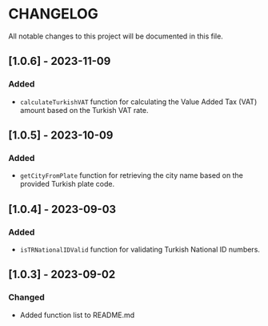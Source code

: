 # CHANGELOG

All notable changes to this project will be documented in this file.

## [1.0.6] - 2023-11-09

### Added

- `calculateTurkishVAT` function for calculating the Value Added Tax (VAT) amount based on the Turkish VAT rate.

## [1.0.5] - 2023-10-09

### Added

- `getCityFromPlate` function for retrieving the city name based on the provided Turkish plate code.

## [1.0.4] - 2023-09-03

### Added

- `isTRNationalIDValid` function for validating Turkish National ID numbers.

## [1.0.3] - 2023-09-02

### Changed

- Added function list to README.md
